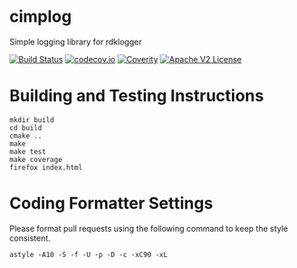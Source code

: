 # cimplog

Simple logging library for rdklogger

[![Build Status](https://travis-ci.org/Comcast/cimplog.svg?branch=master)](https://travis-ci.org/Comcast/cimplog)
[![codecov.io](http://codecov.io/github/Comcast/cimplog/coverage.svg?branch=master)](http://codecov.io/github/Comcast/cimplog?branch=master)
[![Coverity](https://img.shields.io/coverity/scan/11572.svg)]("https://scan.coverity.com/projects/comcast-cimplog)
[![Apache V2 License](http://img.shields.io/badge/license-Apache%20V2-blue.svg)](https://github.com/Comcast/cimplog/blob/master/LICENSE.txt)

# Building and Testing Instructions

```
mkdir build
cd build
cmake ..
make
make test
make coverage
firefox index.html
```

# Coding Formatter Settings

Please format pull requests using the following command to keep the style consistent.

```
astyle -A10 -S -f -U -p -D -c -xC90 -xL
```
